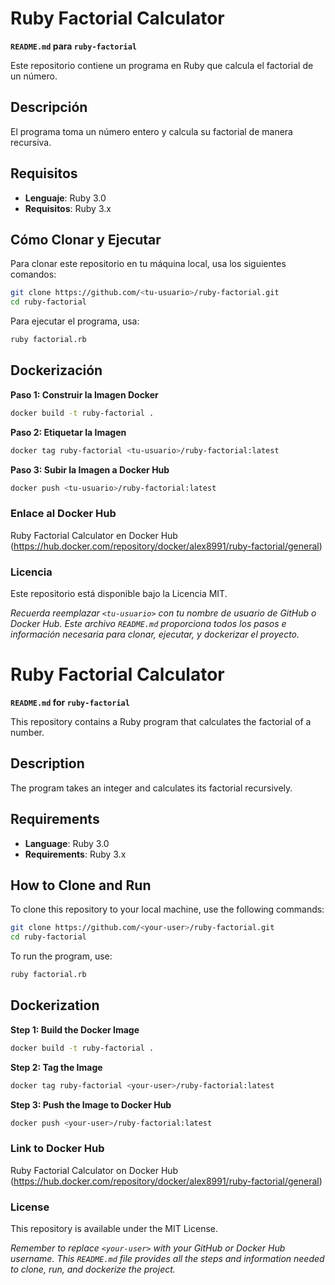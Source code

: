 # **Ruby Factorial Calculator**

**`README.md` para `ruby-factorial`**

Este repositorio contiene un programa en Ruby que calcula el factorial de un número.

## Descripción

El programa toma un número entero y calcula su factorial de manera recursiva.

## Requisitos

- **Lenguaje**: Ruby 3.0
- **Requisitos**: Ruby 3.x

## Cómo Clonar y Ejecutar

Para clonar este repositorio en tu máquina local, usa los siguientes comandos:

```bash
git clone https://github.com/<tu-usuario>/ruby-factorial.git
cd ruby-factorial
```
Para ejecutar el programa, usa:

```bash
ruby factorial.rb
```

## Dockerización
**Paso 1: Construir la Imagen Docker**
```bash
docker build -t ruby-factorial .
```

**Paso 2: Etiquetar la Imagen**
```bash
docker tag ruby-factorial <tu-usuario>/ruby-factorial:latest
```

**Paso 3: Subir la Imagen a Docker Hub**
```bash
docker push <tu-usuario>/ruby-factorial:latest
```

### Enlace al Docker Hub
Ruby Factorial Calculator en Docker Hub (https://hub.docker.com/repository/docker/alex8991/ruby-factorial/general)

### Licencia
Este repositorio está disponible bajo la Licencia MIT.

*Recuerda reemplazar `<tu-usuario>` con tu nombre de usuario de GitHub o Docker Hub. Este archivo `README.md` proporciona todos los pasos e información necesaria para clonar, ejecutar, y dockerizar el proyecto.*



# **Ruby Factorial Calculator**

**`README.md` for `ruby-factorial`**

This repository contains a Ruby program that calculates the factorial of a number.

## Description

The program takes an integer and calculates its factorial recursively.

## Requirements

- **Language**: Ruby 3.0
- **Requirements**: Ruby 3.x

## How to Clone and Run

To clone this repository to your local machine, use the following commands:

```bash
git clone https://github.com/<your-user>/ruby-factorial.git
cd ruby-factorial
```
To run the program, use:

```bash
ruby factorial.rb
```

## Dockerization
**Step 1: Build the Docker Image**
```bash
docker build -t ruby-factorial .
```

**Step 2: Tag the Image**
```bash
docker tag ruby-factorial <your-user>/ruby-factorial:latest
```

**Step 3: Push the Image to Docker Hub**
```bash
docker push <your-user>/ruby-factorial:latest
```

### Link to Docker Hub
Ruby Factorial Calculator on Docker Hub (https://hub.docker.com/repository/docker/alex8991/ruby-factorial/general)

### License
This repository is available under the MIT License.

*Remember to replace `<your-user>` with your GitHub or Docker Hub username. This `README.md` file provides all the steps and information needed to clone, run, and dockerize the project.*
